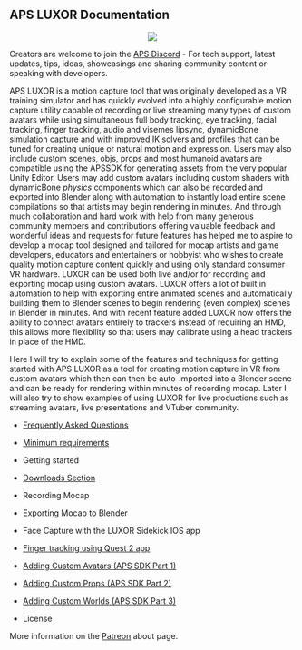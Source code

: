 ## APS LUXOR Documentation

<p align="center">
  <a href="/downloads.md">
     <img src="http://www.mediafire.com/file/hmec2ssggyngld3/Luxor+Logo+Text.png">
  </a>
</p>

Creators are welcome to join the [APS Discord](https://discord.com/invite/ErZcKaQ) - For tech support, latest updates, tips, ideas, showcasings and sharing community content or speaking with developers.

APS LUXOR is a motion capture tool that was originally developed as a VR training simulator and has quickly evolved into a highly configurable motion capture utility capable of recording or live streaming many types of custom avatars while using simultaneous full body tracking, eye tracking, facial tracking, finger tracking, audio and visemes lipsync, dynamicBone simulation capture and with improved IK solvers and profiles that can be tuned for creating unique or natural motion and expression. Users may also include custom scenes, objs, props and most humanoid avatars are compatible using the APSSDK for generating assets from the very popular Unity Editor. Users may add custom avatars including custom shaders with dynamicBone *physics* components which can also be recorded and exported into Blender along with automation to instantly load entire scene compilations so that artists may begin rendering in minutes. And through much collaboration and hard work with help from many generous community members and contributions offering valuable feedback and wonderful ideas and requests for future features has helped me to aspire to develop a mocap tool designed and tailored for mocap artists and game developers, educators and entertainers or hobbyist who wishes to create quality motion capture content quickly and using only standard consumer VR hardware. LUXOR can be used both live and/or for recording and exporting mocap using custom avatars. LUXOR offers a lot of built in automation to help with exporting entire animated scenes and automatically building them to Blender scenes to begin rendering (even complex) scenes in Blender in minutes. And with recent feature added LUXOR now offers the ability to connect avatars entirely to trackers instead of requiring an HMD, this allows more flexibility so that users may calibrate using a head trackers in place of the HMD.

Here I will try to explain some of the features and techniques for getting started with APS LUXOR as a tool for creating motion capture in VR from custom avatars which then can then be auto-imported into a Blender scene and can be ready for rendering within minutes of recording mocap. Later I will also try to show examples of using LUXOR for live productions such as streaming avatars, live presentations and VTuber community.

- [Frequently Asked Questions](questions.md)
- [Minimum requirements](requirements.md)
- Getting started
- [Downloads Section](downloads.md)
- Recording Mocap
- Exporting Mocap to Blender
- Face Capture with the LUXOR Sidekick IOS app
- [Finger tracking using Quest 2 app](quest%20finger%20tracking.md)
- [Adding Custom Avatars (APS SDK Part 1)](apssdk_part1.md)
- [Adding Custom Props (APS SDK Part 2)](apssdk_part2.md)
- [Adding Custom Worlds (APS SDK Part 3)](apssdk_part3.md)

- License

More information on the [Patreon](https://www.patreon.com/prepstudio) about page.
